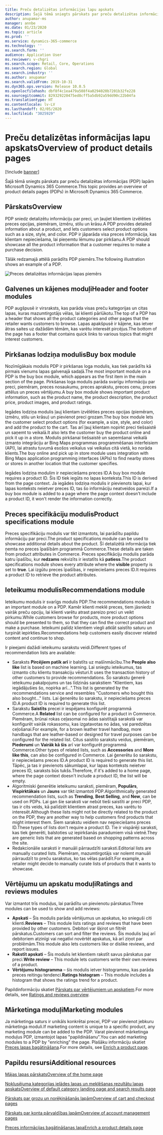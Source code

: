```yaml
---
title: Preču detalizētas informācijas lapu apskats
description: Šajā tēmā sniegts pārskats par preču detalizētas informācijas (PDP) lapām Microsoft Dynamics 365 Commerce.
author: anupamar-ms
manager: annbe
ms.date: 01/23/2020
ms.topic: article
ms.prod: ''
ms.service: dynamics-365-commerce
ms.technology: ''
ms.search.form: ''
audience: Application User
ms.reviewer: v-chgri
ms.search.scope: Retail, Core, Operations
ms.search.region: Global
ms.search.industry: ''
ms.author: anupamar
ms.search.validFrom: 2019-10-31
ms.dyn365.ops.version: Release 10.0.5
ms.openlocfilehash: dbf8f4c1ea479a508f4a0294020b7201b32fe228
ms.sourcegitcommit: 829329220475ed8cff5a5db92a59dd90c22b04fa
ms.translationtype: HT
ms.contentlocale: lv-LV
ms.lasthandoff: 02/05/2020
ms.locfileid: "3025929"
---
```

# <a name="overview-of-product-details-pages"></a><span data-ttu-id="12ad4-103">Preču detalizētas informācijas lapu apskats</span><span class="sxs-lookup"><span data-stu-id="12ad4-103">Overview of product details pages</span></span>


[!include [banner](includes/banner.md)]

<span data-ttu-id="12ad4-104">Šajā tēmā sniegts pārskats par preču detalizētas informācijas (PDP) lapām Microsoft Dynamics 365 Commerce.</span><span class="sxs-lookup"><span data-stu-id="12ad4-104">This topic provides an overview of product details pages (PDPs) in Microsoft Dynamics 365 Commerce.</span></span>

## <a name="overview"></a><span data-ttu-id="12ad4-105">Pārskats</span><span class="sxs-lookup"><span data-stu-id="12ad4-105">Overview</span></span>

<span data-ttu-id="12ad4-106">PDP sniedz detalizētu informāciju par preci, un ļaujiet klientiem izvēlēties preces opcijas, piemēram, izmēru, stilu un krāsu.</span><span class="sxs-lookup"><span data-stu-id="12ad4-106">A PDP provides detailed information about a product, and lets customers select product options such as a size, style, and color.</span></span> <span data-ttu-id="12ad4-107">PDP ir jāparāda visa preces informācija, kas klientam nepieciešama, lai pieņemtu lēmumu par pirkšanu.</span><span class="sxs-lookup"><span data-stu-id="12ad4-107">A PDP should showcase all the product information that a customer requires to make a purchase decision.</span></span>

<span data-ttu-id="12ad4-108">Tālāk redzamajā attēlā parādīts PDP piemērs.</span><span class="sxs-lookup"><span data-stu-id="12ad4-108">The following illustration shows an example of a PDP.</span></span>

![Preces detalizētas informācijas lapas piemērs](./media/pdp.PNG)

## <a name="header-and-footer-modules"></a><span data-ttu-id="12ad4-110">Galvenes un kājenes moduļi</span><span class="sxs-lookup"><span data-stu-id="12ad4-110">Header and footer modules</span></span>

<span data-ttu-id="12ad4-111">PDP augšpusē ir virsraksts, kas parāda visas preču kategorijas un citas lapas, kuras mazumtirgotājs vēlas, lai klienti pārlūkotu.</span><span class="sxs-lookup"><span data-stu-id="12ad4-111">The top of a PDP has a header that shows all the product categories and other pages that the retailer wants customers to browse.</span></span> <span data-ttu-id="12ad4-112">Lapas apakšpusē ir kājene, kas ietver ātras saites uz dažādām tēmām, kas varētu interesēt pircējus.</span><span class="sxs-lookup"><span data-stu-id="12ad4-112">The bottom of the page has a footer that contains quick links to various topics that might interest customers.</span></span>

## <a name="buy-box-module"></a><span data-ttu-id="12ad4-113">Pirkšanas lodziņa modulis</span><span class="sxs-lookup"><span data-stu-id="12ad4-113">Buy box module</span></span>

<span data-ttu-id="12ad4-114">Nozīmīgākais modulis PDP ir pirkšanas loga modulis, kas tiek parādīts kā pirmais vienums lapas galvenajā sadaļā.</span><span class="sxs-lookup"><span data-stu-id="12ad4-114">The most important module on a PDP is the buy box module, which appears as the first item in the main section of the page.</span></span> <span data-ttu-id="12ad4-115">Pirkšanas loga modulis parāda svarīgu informāciju par preci, piemēram, preces nosaukumu, preces aprakstu, preces cenu, preces attēlus un preces vērtējumu.</span><span class="sxs-lookup"><span data-stu-id="12ad4-115">A buy box module shows important product information, such as the product name, the product description, the product price, product images, and product ratings.</span></span>

<span data-ttu-id="12ad4-116">Iegādes lodziņa modulis ļauj klientam izvēlēties preces opcijas (piemēram, izmēru, stilu un krāsu) un pievienot preci grozam.</span><span class="sxs-lookup"><span data-stu-id="12ad4-116">The buy box module lets the customer select product options (for example, a size, style, and color) and add the product to the cart.</span></span> <span data-ttu-id="12ad4-117">Tas arī ļauj klientam nopirkt preci tiešsaistē un saņemt to veikalā.</span><span class="sxs-lookup"><span data-stu-id="12ad4-117">It also lets the customer buy the product online and pick it up in a store.</span></span> <span data-ttu-id="12ad4-118">Modulis pirkšanai tiešsaistē un saņemšanai veikalā izmanto integrāciju ar Bing Maps programmas programmēšanas interfeisiem (API), lai atrastu tuvumā esošos veikalus vai veikalus citā vietā, ko norāda klients.</span><span class="sxs-lookup"><span data-stu-id="12ad4-118">The buy online and pick up in store module uses integration with Bing Maps application programming interfaces (APIs) to find nearby stores or stores in another location that the customer specifies.</span></span>

<span data-ttu-id="12ad4-119">Iegādes lodziņa modulim ir nepieciešams preces ID.</span><span class="sxs-lookup"><span data-stu-id="12ad4-119">A buy box module requires a product ID.</span></span> <span data-ttu-id="12ad4-120">Šis ID tiek iegūts no lapas konteksta.</span><span class="sxs-lookup"><span data-stu-id="12ad4-120">This ID is derived from the page context.</span></span> <span data-ttu-id="12ad4-121">Ja iegādes lodziņa modulis ir pievienots lapai, kur lapas konteksts neietver preces ID, tas šo informāciju neatveidos pareizi.</span><span class="sxs-lookup"><span data-stu-id="12ad4-121">If a buy box module is added to a page where the page context doesn't include a product ID, it won't render the information correctly.</span></span>

## <a name="product-specifications-module"></a><span data-ttu-id="12ad4-122">Preces specifikāciju modulis</span><span class="sxs-lookup"><span data-stu-id="12ad4-122">Product specifications module</span></span>

<span data-ttu-id="12ad4-123">Preces specifikāciju modulis var tikt izmantots, lai parādītu papildu informāciju par preci.</span><span class="sxs-lookup"><span data-stu-id="12ad4-123">The product specifications module can be used to showcase additional details about the product.</span></span> <span data-ttu-id="12ad4-124">Šī detalizētā informācija tiek ņemta no preces īpašībām programmā Commerce.</span><span class="sxs-lookup"><span data-stu-id="12ad4-124">These details are taken from product attributes in Commerce.</span></span> <span data-ttu-id="12ad4-125">Preces specifikāciju modulis parāda katru īpašību, kur **redzams** rekvizīts ir iestatīts kā **patiess**.</span><span class="sxs-lookup"><span data-stu-id="12ad4-125">The product specifications module shows every attribute where the **visible** property is set to **true**.</span></span> <span data-ttu-id="12ad4-126">Lai izgūtu preces īpašības, ir nepieciešams preces ID.</span><span class="sxs-lookup"><span data-stu-id="12ad4-126">It requires a product ID to retrieve the product attributes.</span></span>

## <a name="recommendations-module"></a><span data-ttu-id="12ad4-127">Ieteikumu modulis</span><span class="sxs-lookup"><span data-stu-id="12ad4-127">Recommendations module</span></span>

<span data-ttu-id="12ad4-128">Ieteikumu modulis ir svarīgs modulis PDP.</span><span class="sxs-lookup"><span data-stu-id="12ad4-128">The recommendations module is an important module on a PDP.</span></span> <span data-ttu-id="12ad4-129">Kamēr klienti meklē preces, tiem jāsniedz vairāk preču opciju, lai klienti varētu atrast pareizo preci un veikt pirkumu.</span><span class="sxs-lookup"><span data-stu-id="12ad4-129">While customers browse for products, more product options should be presented to them, so that they can find the correct product and make a purchase.</span></span> <span data-ttu-id="12ad4-130">Ieteikumi palīdz klientiem viegli atklāt saistīto saturu un turpināt iepirkties.</span><span class="sxs-lookup"><span data-stu-id="12ad4-130">Recommendations help customers easily discover related content and continue to shop.</span></span>

<span data-ttu-id="12ad4-131">Ir pieejami dažādi ieteikumu sarakstu veidi.</span><span class="sxs-lookup"><span data-stu-id="12ad4-131">Different types of recommendation lists are available:</span></span>

- <span data-ttu-id="12ad4-132">Saraksts **Pircējiem patīk arī** ir balstīts uz mašīnmācību.</span><span class="sxs-lookup"><span data-stu-id="12ad4-132">The **People also like** list is based on machine learning.</span></span> <span data-ttu-id="12ad4-133">Lai sniegtu ieteikumus, tas izmanto citu klientu transakciju vēsturi.</span><span class="sxs-lookup"><span data-stu-id="12ad4-133">It uses the transaction history of other customers to provide recommendations.</span></span> <span data-ttu-id="12ad4-134">Šo sarakstu ģenerē ieteikumu pakalpojums un tas līdzinās sarakstiem "Klientiem, kas iegādājušies šo, nopirka arī...".</span><span class="sxs-lookup"><span data-stu-id="12ad4-134">This list is generated by the recommendations service and resembles "Customers who bought this also bought..." lists.</span></span> <span data-ttu-id="12ad4-135">Lai ģenerētu šo sarakstu, ir nepieciešams preces ID.</span><span class="sxs-lookup"><span data-stu-id="12ad4-135">A product ID is required to generate this list.</span></span>
- <span data-ttu-id="12ad4-136">Sarakstu **Saistīts** precei ir iespējams konfigurēt programmā Commerce.</span><span class="sxs-lookup"><span data-stu-id="12ad4-136">A **Related** list can be configured for a product in Commerce.</span></span> <span data-ttu-id="12ad4-137">Piemēram, brūnai rokas ceļasomai no ādas saistītajā sarakstā var konfigurēt vairāk rokassomu, kas izgatavotas no ādas, vai paredzētas ceļošanai.</span><span class="sxs-lookup"><span data-stu-id="12ad4-137">For example, for a brown leather travel handbag, more handbags that are leather-based or designed for travel purposes can be configured for the related list.</span></span> <span data-ttu-id="12ad4-138">Citus saistīto sarakstu veidus, piemēram, **Piederumi** un **Vairāk kā šis** arī var konfigurēt programmā Commerce.</span><span class="sxs-lookup"><span data-stu-id="12ad4-138">Other types of related lists, such as **Accessories** and **More like this**, can also be configured in Commerce.</span></span> <span data-ttu-id="12ad4-139">Lai ģenerētu šo sarakstu, ir nepieciešams preces ID.</span><span class="sxs-lookup"><span data-stu-id="12ad4-139">A product ID is required to generate this list.</span></span> <span data-ttu-id="12ad4-140">Tāpēc, ja tas ir pievienots sākumlapai, kur lapas konteksts neietver preces ID, saraksts būs tukšs.</span><span class="sxs-lookup"><span data-stu-id="12ad4-140">Therefore, if it's added to a home page, where the page context doesn't include a product ID, the list will be empty.</span></span>
- <span data-ttu-id="12ad4-141">Algoritmiski ģenerētie ieteikumu saraksti, piemēram, **Populārs**, **Vispirktākais** un **Jauns** var tikt izmantoti PDP.</span><span class="sxs-lookup"><span data-stu-id="12ad4-141">Algorithmically generated recommendation lists, such as **Trending**, **Best Selling**, and **New**, can be used on PDPs.</span></span> <span data-ttu-id="12ad4-142">Lai gan šie saraksti var nebūt tieši saistīti ar preci PDP, tas ir cits veids, kā palīdzēt klientiem atrast preces, kas varētu to interesēt.</span><span class="sxs-lookup"><span data-stu-id="12ad4-142">Although these lists might not be directly related to the product on the PDP, they are another way to help customers find products that might interest them.</span></span> <span data-ttu-id="12ad4-143">Šiem sarakstu veidiem nav nepieciešams preces ID.</span><span class="sxs-lookup"><span data-stu-id="12ad4-143">These types of lists don't require a product ID.</span></span> <span data-ttu-id="12ad4-144">Tie ir vispārēji saraksti, kas tiek ģenerēti, balstoties uz iepirkšanās paradumiem visā vietnē.</span><span class="sxs-lookup"><span data-stu-id="12ad4-144">They are generic lists that are generated based on shopping patterns across the site.</span></span>
- <span data-ttu-id="12ad4-145">Redakcionālie saraksti ir manuāli pārraudzīti saraksti.</span><span class="sxs-lookup"><span data-stu-id="12ad4-145">Editorial lists are manually curated lists.</span></span> <span data-ttu-id="12ad4-146">Piemēram, mazumtirgotājs var nolemt manuāli pārraudzīt to preču sarakstus, ko tas vēlas parādīt.</span><span class="sxs-lookup"><span data-stu-id="12ad4-146">For example, a retailer might decide to manually curate lists of products that it wants to showcase.</span></span>

## <a name="ratings-and-reviews-modules"></a><span data-ttu-id="12ad4-147">Vērtējumu un apskatu moduļi</span><span class="sxs-lookup"><span data-stu-id="12ad4-147">Ratings and reviews modules</span></span>

<span data-ttu-id="12ad4-148">Var izmantot trīs moduļus, lai parādītu un pievienotu pārskatus:</span><span class="sxs-lookup"><span data-stu-id="12ad4-148">Three modules can be used to show and add reviews:</span></span>

- <span data-ttu-id="12ad4-149">**Apskati** – Šis modulis parāda vērtējumus un apskatus, ko snieguši citi klienti.</span><span class="sxs-lookup"><span data-stu-id="12ad4-149">**Reviews** – This module lists ratings and reviews that have been provided by other customers.</span></span> <span data-ttu-id="12ad4-150">Debitori var šķirot un filtrēt pārskatus.</span><span class="sxs-lookup"><span data-stu-id="12ad4-150">Customers can sort and filter the reviews.</span></span> <span data-ttu-id="12ad4-151">Šis modulis ļauj arī debitoriem atzinīgi vai negatīvi novērtēt apskatus, kā arī ziņot par problēmām.</span><span class="sxs-lookup"><span data-stu-id="12ad4-151">This module also lets customers like or dislike reviews, and report issues.</span></span>
- <span data-ttu-id="12ad4-152">**Rakstīt apskati** – Šis modulis let klientiem rakstīt savus pārskatus par preci.</span><span class="sxs-lookup"><span data-stu-id="12ad4-152">**Write review** – This module lets customers write their own reviews of a product.</span></span>
- <span data-ttu-id="12ad4-153">**Vērtējumu histogramma** – šis modulis ietver histogrammu, kas parāda preces reitingu tendenci.</span><span class="sxs-lookup"><span data-stu-id="12ad4-153">**Ratings histogram** – This module includes a histogram that shows the ratings trend for a product.</span></span>

<span data-ttu-id="12ad4-154">Papildinformāciju skatiet [Pārskats par vērtējumiem un apskatiem](ratings-reviews-overview.md).</span><span class="sxs-lookup"><span data-stu-id="12ad4-154">For more details, see [Ratings and reviews overview](ratings-reviews-overview.md).</span></span>

## <a name="marketing-modules"></a><span data-ttu-id="12ad4-155">Mārketinga moduļi</span><span class="sxs-lookup"><span data-stu-id="12ad4-155">Marketing modules</span></span>

<span data-ttu-id="12ad4-156">Ja mārketinga saturs ir unikāls konkrētai precei, PDP var pievienot jebkuru mārketinga moduli.</span><span class="sxs-lookup"><span data-stu-id="12ad4-156">If marketing content is unique to a specific product, any marketing module can be added to the PDP.</span></span> <span data-ttu-id="12ad4-157">Varat pievienot mārketinga moduļus PDP, izmantojot lapas "papildināšanu".</span><span class="sxs-lookup"><span data-stu-id="12ad4-157">You can add marketing modules to a PDP by "enriching" the page.</span></span> <span data-ttu-id="12ad4-158">Plašāku informāciju skatiet [Preces lapas bagātināšana](enrich-product-page.md).</span><span class="sxs-lookup"><span data-stu-id="12ad4-158">For more details, see [Enrich a product page](enrich-product-page.md).</span></span>

## <a name="additional-resources"></a><span data-ttu-id="12ad4-159">Papildu resursi</span><span class="sxs-lookup"><span data-stu-id="12ad4-159">Additional resources</span></span>

[<span data-ttu-id="12ad4-160">Mājas lapas pārskats</span><span class="sxs-lookup"><span data-stu-id="12ad4-160">Overview of the home page</span></span>](quick-tour-home-page.md)

[<span data-ttu-id="12ad4-161">Noklusējuma kategorijas ielādes lapas un meklēšanas rezultātu lapas apskats</span><span class="sxs-lookup"><span data-stu-id="12ad4-161">Overview of default category landing page and search results page</span></span>](category-search-page-overview.md)

[<span data-ttu-id="12ad4-162">Pārskats par grozu un norēķināšanās lapām</span><span class="sxs-lookup"><span data-stu-id="12ad4-162">Overview of cart and checkout pages</span></span>](quick-tour-cart-checkout.md)

[<span data-ttu-id="12ad4-163">Pārskats par konta pārvaldības lapām</span><span class="sxs-lookup"><span data-stu-id="12ad4-163">Overview of account management pages</span></span>](quick-tour-account-management.md)

[<span data-ttu-id="12ad4-164">Preces informācijas bagātināšanas lapa</span><span class="sxs-lookup"><span data-stu-id="12ad4-164">Enrich a product details page</span></span>](enrich-product-page.md)
